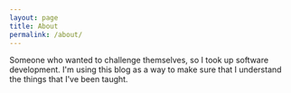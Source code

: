 ```yaml
---
layout: page
title: About
permalink: /about/
---
```


Someone who wanted to challenge themselves, so I took up software development.  I'm using this blog as a way to make sure that I understand the things that I've been taught.

